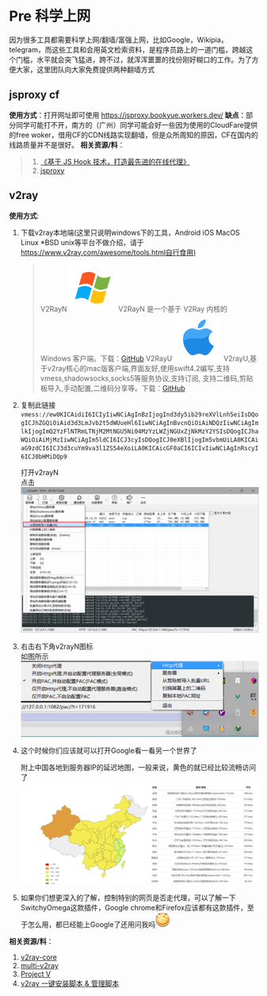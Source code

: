 # Pre 科学上网

因为很多工具都需要科学上网/翻墙/富强上网，比如Google，Wikipia，telegram，而这些工具和会用英文检索资料，是程序员路上的一道门槛，跨越这个门槛，水平就会突飞猛进，跨不过，就浑浑噩噩的找份刚好糊口的工作。为了方便大家，这里团队向大家免费提供两种翻墙方式

## jsproxy cf

**使用方式**：打开网址即可使用 <https://jsproxy.bookyue.workers.dev/>
**缺点**：部分同学可能打不开，南方的（广州）同学可能会好一些因为使用的CloudFare提供的free woker，借用CF的CDN线路实现翻墙，但是众所周知的原因，CF在国内的线路质量并不是很好。
**相关资源/料**：

> 1. [《基于 JS Hook 技术，打造最先进的在线代理》](https://github.com/EtherDream/jsproxy/blob/master/docs/blogs/js-hook.md)
> 2. [jsproxy](https://github.com/EtherDream/jsproxy)

## v2ray

**使用方式**:

1. 下载v2ray本地端(这里只说明windows下的工具，Android iOS MacOS Linux *BSD unix等平台不做介绍，请于<https://www.v2ray.com/awesome/tools.html自行食用)>
    > V2RayN ![win](_v_images/20200112171543426_1745.svg)
    > V2RayN 是一个基于 V2Ray 内核的 Windows 客户端。下载：[GitHub](https://github.com/2dust/v2rayN)
    > V2RayU ![ios](_v_images/20200112172739859_4158.svg)
    > V2rayU,基于v2ray核心的mac版客户端,界面友好,使用swift4.2编写,支持vmess,shadowsocks,socks5等服务协议,支持订阅, 支持二维码,剪贴板导入,手动配置,二维码分享等。下载：[GitHub](https://github.com/yanue/V2rayU)

2. 复制此链接
    `vmess://ew0KICAidiI6ICIyIiwNCiAgInBzIjogInd3dy5ib29reXVlLnh5eiIsDQogICJhZGQiOiAid3d3LmJvb2t5dWUueHl6IiwNCiAgInBvcnQiOiAiNDQzIiwNCiAgImlkIjogImQ2YzFlNTRmLTNjM2MtNGU5Ni04MzYzLWZjNGUxZjNkMzY2YSIsDQogICJhaWQiOiAiMjMzIiwNCiAgIm5ldCI6ICJ3cyIsDQogICJ0eXBlIjogIm5vbmUiLA0KICAiaG9zdCI6ICJ3d3cuYm9va3l1ZS54eXoiLA0KICAicGF0aCI6ICIvIiwNCiAgInRscyI6ICJ0bHMiDQp9`

    打开v2rayN  
    点击
    ![main page](_v_images/20200112172109149_7283_1000.png)

3. 右击右下角v2rayN图标  
    如图所示
    ![pac](_v_images/20200112172312486_6722_600.png)
4. 这个时候你们应该就可以打开Google看一看另一个世界了

    附上中国各地到服务器IP的延迟地图，一般来说，黄色的就已经比较流畅访问了
    ![map](_v_images/20200112170121997_11458_1200.png)

5. 如果你们想更深入的了解，控制特别的网页是否走代理，可以了解一下SwitchyOmega这款插件，Google chrome和Firefox应该都有这款插件，至于怎么用，都已经能上Google了还用问我吗![huaji](_v_images/20200112174650639_21064_30.png)

**相关资源/料**：

1. [v2ray-core](https://github.com/v2ray/v2ray-core)
2. [multi-v2ray](https://github.com/Jrohy/multi-v2ray)
3. [Project V](https://www.v2ray.com/)
4. [v2ray 一键安装脚本 & 管理脚本](https://github.com/233boy/v2ray/tree/master)